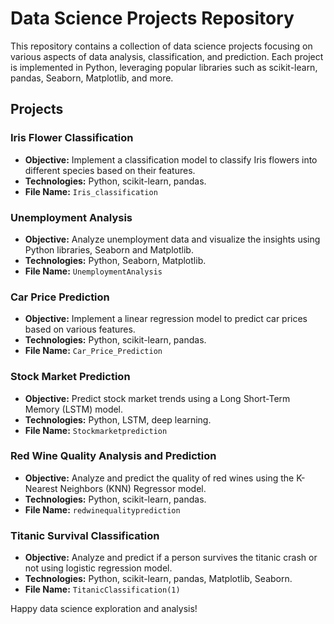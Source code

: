 # Data Science Projects Repository

This repository contains a collection of data science projects focusing on various aspects of data analysis, classification, and prediction. Each project is implemented in Python, leveraging popular libraries such as scikit-learn, pandas, Seaborn, Matplotlib, and more.

## Projects

### Iris Flower Classification

- **Objective:** Implement a classification model to classify Iris flowers into different species based on their features.
- **Technologies:** Python, scikit-learn, pandas.
- **File Name:** `Iris_classification`

### Unemployment Analysis

- **Objective:** Analyze unemployment data and visualize the insights using Python libraries, Seaborn and Matplotlib.
- **Technologies:** Python, Seaborn, Matplotlib.
- **File Name:** `UnemploymentAnalysis`

### Car Price Prediction

- **Objective:** Implement a linear regression model to predict car prices based on various features.
- **Technologies:** Python, scikit-learn, pandas.
- **File Name:** `Car_Price_Prediction`

### Stock Market Prediction

- **Objective:** Predict stock market trends using a Long Short-Term Memory (LSTM) model.
- **Technologies:** Python, LSTM, deep learning.
- **File Name:** `Stockmarketprediction`

### Red Wine Quality Analysis and Prediction

- **Objective:** Analyze and predict the quality of red wines using the K-Nearest Neighbors (KNN) Regressor model.
- **Technologies:** Python, scikit-learn, pandas.
- **File Name:** `redwinequalityprediction`

### Titanic Survival Classification

- **Objective:** Analyze and predict if a person survives the titanic crash or not using logistic regression model.
- **Technologies:** Python, scikit-learn, pandas, Matplotlib, Seaborn.
- **File Name:** `TitanicClassification(1)`

Happy data science exploration and analysis!
